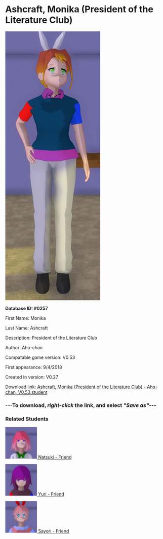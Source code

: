 # Ashcraft, Monika (President of the Literature Club)

<img src="../../Files/Images/Ashcraft, Monika (President of the Literature Club).png" title="Ashcraft, Monika (President of the Literature Club) - Aho-chan, V0.53">

**Database ID: #0257**

First Name: Monika

Last Name: Ashcraft

Description: President of the Literature Club

Author: Aho-chan

Compatable game version: V0.53

First appearance: 9/4/2018

Created in version: V0.27

Download link: <a href="https://raw.githubusercontent.com/Arbiter1223/Daigaku-Gurashi-Custom-Students/master/Files/Student%20Files/Ashcraft%2C%20Monika%20(President%20of%20the%20Literature%20Club)%20-%20Aho-chan%2C%20V0.53.student">Ashcraft, Monika (President of the Literature Club) - Aho-chan, V0.53.student</a>

### ---**To download, _right-click_ the link, and select _"Save as"_**---

### Related Students

<a href="Kotoku, Natsuki (A cute tsundere girl who loves to bake).md"><img src="../../Files/Thumbs/Kotoku, Natsuki (A cute tsundere girl who loves to bake).png" height="100" width="100" title="Kotoku, Natsuki (A cute tsundere girl who loves to bake) - Aho-chan, V0.53"></a><a href="Kotoku, Natsuki (A cute tsundere girl who loves to bake).md"> Natsuki - Friend</a>

<a href="Sumitimo, Yuri (A soft-hearted, mature woman).md"><img src="../../Files/Thumbs/Sumitimo, Yuri (A soft-hearted, mature woman).png" height="100" width="100" title="Sumitimo, Yuri (A soft-hearted, mature woman) - Aho-chan, V0.53"></a><a href="Sumitimo, Yuri (A soft-hearted, mature woman).md"> Yuri - Friend</a>

<a href="Sayuri, Sayori (A chipper, happy-go-lucky girl).md"><img src="../../Files/Thumbs/Sayuri, Sayori (A chipper, happy-go-lucky girl).png" height="100" width="100" title="Sayuri, Sayori (A chipper, happy-go-lucky girl) - Aho-chan, V0.53"></a><a href="Sayuri, Sayori (A chipper, happy-go-lucky girl).md"> Sayori - Friend</a>

